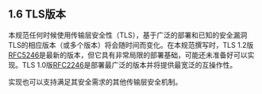 ## 1.6 TLS版本

本规范任何时候使用传输层安全性（TLS），基于广泛的部署和已知的安全漏洞TLS的相应版本（或多个版本）将会随时间而变化。在本规范撰写时，TLS 1.2版[RFC5246][RFC5246]是最新的版本，但它具有非常局限的部署基础，可能还未准备好可以实现。TLS 1.0版[RFC2246][RFC2246]是部署最广泛的版本并将提供最宽泛的互操作性。

实现也可以支持满足其安全需求的其他传输层安全机制。

[RFC5246]: http://tools.ietf.org/html/rfc5246 "传输层安全（TLS）协议1.2版"
[RFC2246]: http://tools.ietf.org/html/rfc2246 "TLS协议1.0版"


